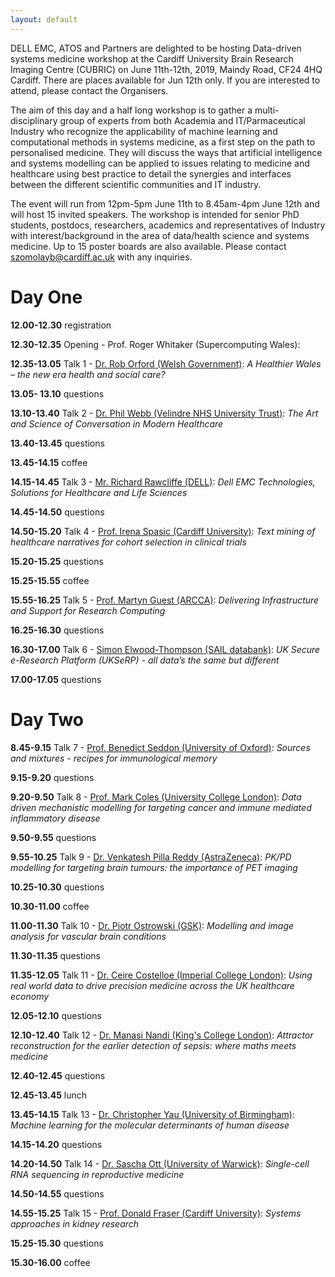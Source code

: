 ```yaml
---
layout: default
---
```


DELL EMC, ATOS and Partners are delighted to be hosting Data-driven systems medicine workshop at the Cardiff University Brain Research Imaging Centre (CUBRIC) on June 11th-12th, 2019, Maindy Road, CF24 4HQ Cardiff. There are places available for Jun 12th only. If you are interested to attend, please contact the Organisers.


The aim of this day and a half long workshop is to gather a multi-disciplinary group of experts from both Academia and IT/Parmaceutical Industry who recognize the applicability of machine learning and computational methods in systems medicine, as a first step on the path to personalised medicine. They will discuss the ways that artificial intelligence and systems modelling can be applied to issues relating to medicine and healthcare using best practice to detail the synergies and interfaces between the different scientific communities and IT industry.


The event will run from 12pm-5pm June 11th to 8.45am-4pm June 12th and will host 15 invited speakers. The workshop is intended for senior PhD students, postdocs, researchers, academics and representatives of Industry with interest/background in the area of data/health science and systems medicine. Up to 15 poster boards are also available. Please contact szomolayb@cardiff.ac.uk with any inquiries.

<h1>Day One</h1>

**12.00-12.30** registration

**12.30-12.35** Opening - Prof. Roger Whitaker (Supercomputing Wales):

**12.35-13.05** Talk 1 - <u>Dr. Rob Orford (Welsh Government)</u>:
_A Healthier Wales – the new era health and social care?_

**13.05- 13.10** questions

**13.10-13.40** Talk 2 - <u>Dr. Phil Webb (Velindre NHS University Trust)</u>:
_The Art and Science of Conversation in Modern Healthcare_

**13.40-13.45** questions

**13.45-14.15** coffee

**14.15-14.45** Talk 3 - <u>Mr. Richard Rawcliffe (DELL)</u>:
_Dell EMC Technologies, Solutions for Healthcare and Life Sciences_

**14.45-14.50** questions

**14.50-15.20** Talk 4 - <u>Prof. Irena Spasic (Cardiff University)</u>:
_Text mining of healthcare narratives for cohort selection in clinical trials_

**15.20-15.25** questions

**15.25-15.55** coffee

**15.55-16.25** Talk 5 - <u>Prof. Martyn Guest (ARCCA)</u>:
_Delivering Infrastructure and Support for Research Computing_

**16.25-16.30** questions

**16.30-17.00** Talk 6 - <u>Simon Elwood-Thompson (SAIL databank)</u>:
_UK Secure e-Research Platform (UKSeRP) - all data’s the same but different_

**17.00-17.05** questions

<h1>Day Two</h1>

**8.45-9.15** Talk 7 - <u>Prof. Benedict Seddon (University of Oxford)</u>:
_Sources and mixtures - recipes for immunological memory_

**9.15-9.20** questions

**9.20-9.50** Talk 8 - <u>Prof. Mark Coles (University College London)</u>:
_Data driven mechanistic modelling for targeting cancer and immune mediated inflammatory disease_

**9.50-9.55** questions

**9.55-10.25** Talk 9 - <u>Dr. Venkatesh Pilla Reddy (AstraZeneca)</u>:
_PK/PD modelling for targeting brain tumours: the importance of PET imaging_

**10.25-10.30** questions

**10.30-11.00** coffee

**11.00-11.30** Talk 10 - <u>Dr. Piotr Ostrowski (GSK)</u>:
_Modelling and image analysis for vascular brain conditions_

**11.30-11.35** questions

**11.35-12.05** Talk 11 - <u>Dr. Ceire Costelloe (Imperial College London)</u>:
_Using real world data to drive precision medicine across the UK healthcare economy_

**12.05-12.10** questions

**12.10-12.40** Talk 12 - <u>Dr. Manasi Nandi (King's College London)</u>:
_Attractor reconstruction for the earlier detection of sepsis: where maths meets medicine_

**12.40-12.45** questions

**12.45-13.45** lunch

**13.45-14.15** Talk 13 - <u>Dr. Christopher Yau (University of Birmingham)</u>:
_Machine learning for the molecular determinants of human disease_

**14.15-14.20** questions

**14.20-14.50** Talk 14 - <u>Dr. Sascha Ott (University of Warwick)</u>:
_Single-cell RNA sequencing in reproductive medicine_

**14.50-14.55** questions

**14.55-15.25** Talk 15 - <u>Prof. Donald Fraser (Cardiff University)</u>:
_Systems approaches in kidney research_

**15.25-15.30** questions

**15.30-16.00** coffee


